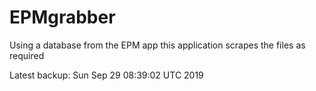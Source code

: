 # EPMgrabber
Using a database from the EPM app this application scrapes the files as required


Latest backup: Sun Sep 29 08:39:02 UTC 2019
